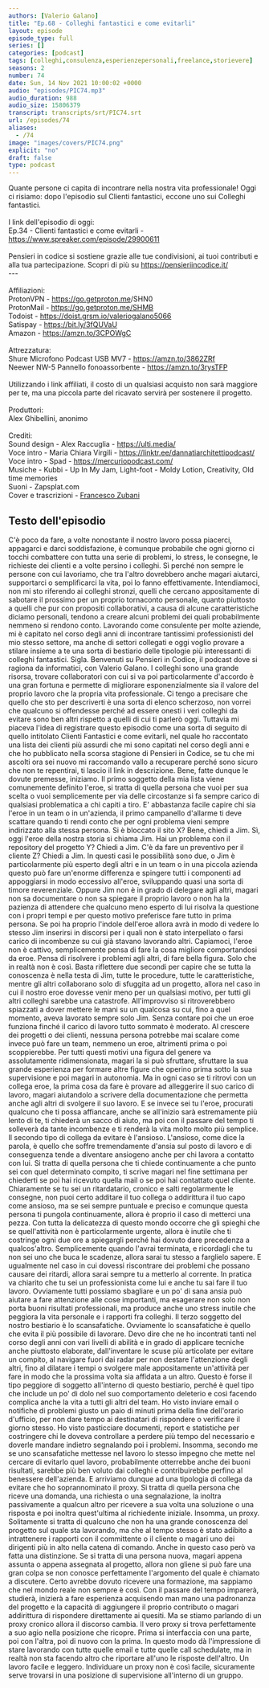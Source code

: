 ```yaml
---
authors: [Valerio Galano]
title: "Ep.68 - Colleghi fantastici e come evitarli"
layout: episode
episode_type: full
series: []
categories: [podcast]
tags: [colleghi,consulenza,esperienzepersonali,freelance,storievere]
seasons: 2
number: 74
date: Sun, 14 Nov 2021 10:00:02 +0000
audio: "episodes/PIC74.mp3"
audio_duration: 988
audio_size: 15806379
transcript: transcripts/srt/PIC74.srt
url: /episodes/74
aliases: 
  - /74
image: "images/covers/PIC74.png"
explicit: "no"
draft: false
type: podcast
---
```

Quante persone ci capita di incontrare nella nostra vita professionale! Oggi ci risiamo: dopo l'episodio sul Clienti fantastici, eccone uno sui Colleghi fantastici.<br /><br />I link dell'episodio di oggi: <br />Ep.34 - Clienti fantastici e come evitarli - <a href="https://www.spreaker.com/episode/29900611" rel="noopener">https://www.spreaker.com/episode/29900611</a><br /><br />Pensieri in codice si sostiene grazie alle tue condivisioni, ai tuoi contributi e alla tua partecipazione. Scopri di più su <a href="https://pensieriincodice.it/" rel="noopener">https://pensieriincodice.it/</a> <br />---<br /><br />Affiliazioni:<br />ProtonVPN - <a href="https://go.getproton.me" rel="noopener">https://go.getproton.me</a>/SHN0 <br />ProtonMail - <a href="https://go.getproton.me/SHMB" rel="noopener">https://go.getproton.me/SHMB</a> <br />Todoist - <a href="https://doist.grsm.io/valeriogalano5066" rel="noopener">https://doist.grsm.io/valeriogalano5066</a> <br />Satispay - <a href="https://bit.ly/3fQUVaU" rel="noopener">https://bit.ly/3fQUVaU</a> <br />Amazon - <a href="https://amzn.to/3CPOWgC" rel="noopener">https://amzn.to/3CPOWgC</a> <br /><br />Attrezzatura:<br />Shure Microfono Podcast USB MV7 - <a href="https://amzn.to/3862ZRf" rel="noopener">https://amzn.to/3862ZRf</a> <br />Neewer NW-5 Pannello fonoassorbente - <a href="https://amzn.to/3rysTFP" rel="noopener">https://amzn.to/3rysTFP</a> <br /><br />Utilizzando i link affiliati, il costo di un qualsiasi acquisto non sarà maggiore per te, ma una piccola parte del ricavato servirà per sostenere il progetto.<br /><br />Produttori:<br />Alex Ghibellini, anonimo<br /><br />Crediti:<br />Sound design - Alex Raccuglia - <a href="https://ulti.media/" rel="noopener">https://ulti.media/</a> <br />Voce intro - Maria Chiara Virgili - <a href="https://linktr.ee/dannatiarchitettipodcast/" rel="noopener">https://linktr.ee/dannatiarchitettipodcast/</a>  <br />Voce intro - Spad - <a href="https://mercuriopodcast.com/" rel="noopener">https://mercuriopodcast.com/</a> <br />Musiche - Kubbi - Up In My Jam, Light-foot - Moldy Lotion, Creativity, Old time memories<br />Suoni - Zapsplat.com<br />Cover e trascrizioni - <a href="https://it.linkedin.com/in/francesco-zubani-5957081a6" rel="noopener">Francesco Zubani</a>

<!-- more -->

## Testo dell'episodio

C'è poco da fare, a volte nonostante il nostro lavoro possa piacerci, appagarci e
darci soddisfazione, è comunque probabile che ogni giorno ci tocchi combattere con tutta
una serie di problemi, lo stress, le consegne, le richieste dei clienti e a volte persino
i colleghi.
Sì perché non sempre le persone con cui lavoriamo, che tra l'altro dovrebbero anche magari
aiutarci, supportarci o semplificarci la vita, poi lo fanno effettivamente.
Intendiamoci, non mi sto riferendo ai colleghi stronzi, quelli che cercano appositamente
di sabotare il prossimo per un proprio tornaconto personale, quanto piuttosto a quelli che pur
con propositi collaborativi, a causa di alcune caratteristiche diciamo personali, tendono
a creare alcuni problemi dei quali probabilmente nemmeno si rendono conto.
Lavorando come consulente per molte aziende, mi è capitato nel corso degli anni di incontrare
tantissimi professionisti del mio stesso settore, ma anche di settori collegati e oggi voglio
provare a stilare insieme a te una sorta di bestiario delle tipologie più interessanti
di colleghi fantastici.
Sigla.
Benvenuti su Pensieri in Codice, il podcast dove si ragiona da informatici, con Valerio
Galano.
I colleghi sono una grande risorsa, trovare collaboratori con cui si va poi particolarmente
d'accordo è una gran fortuna e permette di migliorare esponenzialmente sia il valore
del proprio lavoro che la propria vita professionale.
Ci tengo a precisare che quello che sto per descriverti è una sorta di elenco scherzoso,
non vorrei che qualcuno si offendesse perché ad essere onesti i veri colleghi da evitare
sono ben altri rispetto a quelli di cui ti parlerò oggi.
Tuttavia mi piaceva l'idea di registrare questo episodio come una sorta di seguito
di quello intitolato Clienti Fantastici e come evitarli, nel quale ho raccontato una
lista dei clienti più assurdi che mi sono capitati nel corso degli anni e che ho pubblicato
nella scorsa stagione di Pensieri in Codice, se tu che mi ascolti ora sei nuovo mi raccomando
vallo a recuperare perché sono sicuro che non te repentirai, ti lascio il link in descrizione.
Bene, fatte dunque le dovute premesse, iniziamo.
Il primo soggetto della mia lista viene comunemente definito l'eroe, si tratta di quella persona che
vuoi per sua scelta o vuoi semplicemente per via delle circostanze si fa sempre carico di
qualsiasi problematica a chi capiti a tiro. E' abbastanza facile capire chi sia l'eroe
in un team o in un'azienda, il primo campanello d'allarme ti deve scattare quando ti rendi
conto che per ogni problema vieni sempre indirizzato alla stessa persona. Si è bloccato
il sito X? Bene, chiedi a Jim. Sì, oggi l'eroe della nostra storia si chiama Jim. Hai un problema
con il repository del progetto Y? Chiedi a Jim. C'è da fare un preventivo per il cliente Z? Chiedi
a Jim. In questi casi le possibilità sono due, o Jim è particolarmente più esperto degli altri e
in un team o in una piccola azienda questo può fare un'enorme differenza e spingere tutti i
componenti ad appoggiarsi in modo eccessivo all'eroe, sviluppando quasi una sorta di timore
reverenziale. Oppure Jim non è in grado di delegare agli altri, magari non sa documentare o non sa
spiegare il proprio lavoro o non ha la pazienza di attendere che qualcuno meno esperto di lui
risolva la questione con i propri tempi e per questo motivo preferisce fare tutto in prima
persona. Se poi ha proprio l'indole dell'eroe allora avrà in modo di vedere lo stesso Jim
inserirsi in discorsi per i quali non è stato interpellato o farsi carico di incombenze su cui
già stavano lavorando altri. Capiamoci, l'eroe non è cattivo, semplicemente pensa di fare la
cosa migliore comportandosi da eroe. Pensa di risolvere i problemi agli altri, di fare bella
figura. Solo che in realtà non è così. Basta riflettere due secondi per capire che se tutta
la conoscenza è nella testa di Jim, tutte le procedure, tutte le caratteristiche, mentre gli
altri collaborano solo di sfuggita ad un progetto, allora nel caso in cui il nostro eroe dovesse
venir meno per un qualsiasi motivo, per tutti gli altri colleghi sarebbe una catastrofe.
All'improvviso si ritroverebbero spiazzati a dover mettere le mani su un qualcosa su cui,
fino a quel momento, aveva lavorato sempre solo Jim. Senza contare poi che un eroe funziona finché
il carico di lavoro tutto sommato è moderato. Al crescere dei progetti o dei clienti, nessuna
persona potrebbe mai scalare come invece può fare un team, nemmeno un eroe, altrimenti prima
o poi scoppierebbe. Per tutti questi motivi una figura del genere va assolutamente ridimensionata,
magari la si può sfruttare, sfruttare la sua grande esperienza per formare altre figure che
operino prima sotto la sua supervisione e poi magari in autonomia. Ma in ogni caso se ti ritrovi
con un collega eroe, la prima cosa da fare è provare ad alleggerire il suo carico di lavoro,
magari aiutandolo a scrivere della documentazione che permetta anche agli altri di svolgere il suo
lavoro. E se invece sei tu l'eroe, procurati qualcuno che ti possa affiancare, anche se
all'inizio sarà estremamente più lento di te, ti chiederà un sacco di aiuto, ma poi con il passare
del tempo ti solleverà da tante incombenze e ti renderà la vita molto molto più semplice.
Il secondo tipo di collega da evitare è l'ansioso. L'ansioso, come dice la parola,
è quello che soffre tremendamente d'ansia sul posto di lavoro e di conseguenza tende a diventare
ansiogeno anche per chi lavora a contatto con lui. Si tratta di quella persona che ti chiede
continuamente a che punto sei con quel determinato compito, ti scrive magari nel fine settimana per
chiederti se poi hai ricevuto quella mail o se poi hai contattato quel cliente. Chiaramente se tu
sei un ritardatario, cronico e salti regolarmente le consegne, non puoi certo additare il tuo collega
o addirittura il tuo capo come ansioso, ma se sei sempre puntuale e preciso e comunque questa
persona ti pungola continuamente, allora è proprio il caso di metterci una pezza. Con tutta la
delicatezza di questo mondo occorre che gli spieghi che se quell'attività non è particolarmente
urgente, allora è inutile che ti costringe ogni due ore a spiegargli perché hai dovuto dare
precedenza a qualcos'altro. Semplicemente quando l'avrai terminata, e ricordagli che tu non sei uno
che buca le scadenze, allora sarai tu stesso a farglielo sapere. E ugualmente nel caso in cui
dovessi riscontrare dei problemi che possano causare dei ritardi, allora sarai sempre tu a
metterlo al corrente. In pratica va chiarito che tu sei un professionista come lui e anche tu sai
fare il tuo lavoro. Ovviamente tutti possiamo sbagliare e un po' di sana ansia può aiutare a
fare attenzione alle cose importanti, ma esagerare non solo non porta buoni risultati professionali,
ma produce anche uno stress inutile che peggiora la vita personale e i rapporti fra colleghi.
Il terzo soggetto del nostro bestiario è lo scansafatiche. Ovviamente lo scansafatiche è
quello che evita il più possibile di lavorare. Devo dire che ne ho incontrati tanti nel corso
degli anni con vari livelli di abilità e in grado di applicare tecniche anche piuttosto elaborate,
dall'inventare le scuse più articolate per evitare un compito, al navigare fuori dai radar per non
destare l'attenzione degli altri, fino al dilatare i tempi o svolgere male appositamente un'attività
per fare in modo che la prossima volta sia affidata a un altro. Questo è forse il tipo
peggiore di soggetto all'interno di questo bestiario, perché è quel tipo che include
un po' di dolo nel suo comportamento deleterio e così facendo complica anche la vita a tutti gli
altri del team. Ho visto inviare email o notifiche di problemi giusto un paio di minuti prima della
fine dell'orario d'ufficio, per non dare tempo ai destinatari di rispondere o verificare il giorno
stesso. Ho visto pasticciare documenti, report e statistiche per costringere chi le doveva controllare
a perdere più tempo del necessario e doverle mandare indietro segnalando poi i problemi.
Insomma, secondo me se uno scansafatiche mettesse nel lavoro lo stesso impegno che
mette nel cercare di evitarlo quel lavoro, probabilmente otterrebbe anche dei buoni
risultati, sarebbe più ben voluto dai colleghi e contribuirebbe perfino al benessere dell'azienda.
E arriviamo dunque ad una tipologia di collega da evitare che ho soprannominato
il proxy. Si tratta di quella persona che riceve una domanda, una richiesta o una segnalazione,
la inoltra passivamente a qualcun altro per ricevere a sua volta una soluzione o una risposta e poi
inoltra quest'ultima al richiedente iniziale. Insomma, un proxy. Solitamente si tratta di
qualcuno che non ha una grande conoscenza del progetto sul quale sta lavorando, ma che al
tempo stesso è stato adibito a intrattenere i rapporti con il committente o il cliente o
magari uno dei dirigenti più in alto nella catena di comando. Anche in questo caso però va fatta
una distinzione. Se si tratta di una persona nuova, magari appena assunta o appena assegnata
al progetto, allora non gliene si può fare una gran colpa se non conosce perfettamente l'argomento
del quale è chiamato a discutere. Certo avrebbe dovuto ricevere una formazione, ma sappiamo che
nel mondo reale non sempre è così. Con il passare del tempo imparerà, studierà, inizierà a fare
esperienza acquisendo man mano una padronanza del progetto e la capacità di aggiungere il
proprio contributo o magari addirittura di rispondere direttamente ai quesiti. Ma se
stiamo parlando di un proxy cronico allora il discorso cambia. Il vero proxy si trova
perfettamente a suo agio nella posizione che ricopre. Prima si interfaccia con una parte, poi
con l'altra, poi di nuovo con la prima. In questo modo dà l'impressione di stare lavorando con tutte
quelle email e tutte quelle call schedulate, ma in realtà non sta facendo altro che riportare
all'uno le risposte dell'altro. Un lavoro facile e leggero. Individuare un proxy non è così facile,
sicuramente serve trovarsi in una posizione di supervisione all'interno di un gruppo.

